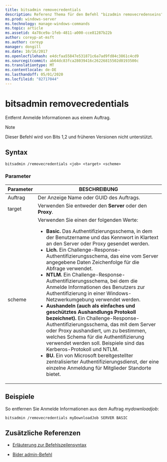 ```yaml
---
title: bitsadmin removecredentials
description: Referenz Thema für den Befehl "bizadmin removecredenseins", mit dem Anmelde Informationen aus einem Auftrag entfernt werden.
ms.prod: windows-server
ms.technology: manage-windows-commands
ms.topic: article
ms.assetid: 4a78ce9a-1feb-4811-a000-cce81287b22b
author: coreyp-at-msft
ms.author: coreyp
manager: dongill
ms.date: 10/16/2017
ms.openlocfilehash: e4dcfaa55847e531871c6a7ad9fd84c3861c4cd9
ms.sourcegitcommit: ab64dc83fca28039416c26226815502d0193500c
ms.translationtype: MT
ms.contentlocale: de-DE
ms.lasthandoff: 05/01/2020
ms.locfileid: "82717044"
---
```

# <a name="bitsadmin-removecredentials"></a>bitsadmin removecredentials

Entfernt Anmelde Informationen aus einem Auftrag.

> [!NOTE]
> Dieser Befehl wird von Bits 1,2 und früheren Versionen nicht unterstützt.

## <a name="syntax"></a>Syntax

```
bitsadmin /removecredentials <job> <target> <scheme>
```

### <a name="parameters"></a>Parameter

| Parameter | BESCHREIBUNG |
| -------------- | -------------- |
| Auftrag | Der Anzeige Name oder GUID des Auftrags. |
| target | Verwenden Sie entweder den **Server** oder den **Proxy**. |
| scheme | Verwenden Sie einen der folgenden Werte:<ul><li>**Basic.** Das Authentifizierungsschema, in dem der Benutzername und das Kennwort in Klartext an den Server oder Proxy gesendet werden.</li><li>**Lich.** Ein Challenge-Response-Authentifizierungsschema, das eine vom Server angegebene Daten Zeichenfolge für die Abfrage verwendet.</li><li>**NTLM.** Ein Challenge-Response-Authentifizierungsschema, bei dem die Anmelde Informationen des Benutzers zur Authentifizierung in einer Windows-Netzwerkumgebung verwendet werden.</li><li>**Aushandeln (auch als einfaches und geschütztes Aushandlungs Protokoll bezeichnet).** Ein Challenge-Response-Authentifizierungsschema, das mit dem Server oder Proxy aushandiert, um zu bestimmen, welches Schema für die Authentifizierung verwendet werden soll. Beispiele sind das Kerberos-Protokoll und NTLM.</li><li>**BU.** Ein von Microsoft bereitgestellter zentralisierter Authentifizierungsdienst, der eine einzelne Anmeldung für Mitglieder Standorte bietet.</li></ul> |

## <a name="examples"></a>Beispiele

So entfernen Sie Anmelde Informationen aus dem Auftrag *mydownloadjob*:

```
bitsadmin /removecredentials myDownloadJob SERVER BASIC
```

## <a name="additional-references"></a>Zusätzliche Referenzen

- [Erläuterung zur Befehlszeilensyntax](command-line-syntax-key.md)

- [Bider admin-Befehl](bitsadmin.md)
